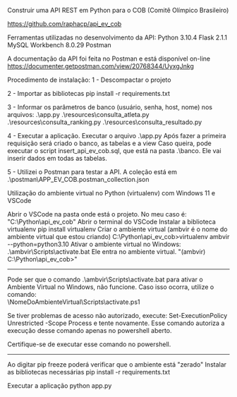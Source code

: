 Construir uma API REST em Python para o COB (Comitê Olímpico Brasileiro)

https://github.com/raphacp/api_ev_cob

Ferramentas utilizadas no desenvolvimento da API:
	Python 3.10.4
	Flask 2.1.1
	MySQL Workbench 8.0.29
	Postman

A documentação da API foi feita no Postman e está disponível on-line
	https://documenter.getpostman.com/view/20768344/UyxgJnkg

Procedimento de instalação:
1 - Descompactar o projeto

2 - Importar as bibliotecas
	    pip install -r requirements.txt
	
3 - Informar os parâmetros de banco (usuário, senha, host, nome) nos arquivos:
	    .\app.py
	    .\resources\consulta_atleta.py
	    .\resources\consulta_ranking.py
	    .\resources\consulta_resultado.py
	
4 - Executar a aplicação.
	    Executar o arquivo .\app.py
	    Após fazer a primeira requisição será criado o banco, as tabelas e a view
	    Caso queira, pode executar o script insert_api_ev_cob.sql, que está na pasta .\banco. Ele vai inserir dados em todas as tabelas.
	
5 - Utilizei o Postman para testar a API.
	    A coleção está em .\postman\APP_EV_COB.postman_collection.json


Utilização do ambiente virtual no Python (virtualenv) com Windows 11 e VSCode

Abrir o VSCode na pasta onde está o projeto. No meu caso é: "C:\Python\api_ev_cob"
Abrir o terminal do VSCode
Instalar a biblioteca virtualenv
	pip install virtualenv
Criar o ambiente virtual (ambvir é o nome do ambiente virtual que estou criando)
	C:\Python\api_ev_cob>virtualenv ambvir --python=python3.10
Ativar o ambiente virtual no Windows:
	.\ambvir\Scripts\activate.bat
	Ele entra no ambiente virtual. "(ambvir) C:\Python\api_ev_cob>"
	
****************************************************
Pode ser que o comando .\ambvir\Scripts\activate.bat para ativar o Ambiente Virtual no Windows, não funcione. Caso isso ocorra, utilize o comando: 			
	\NomeDoAmbienteVirtual\Scripts\activate.ps1

Se tiver problemas de acesso não autorizado, execute: 
	Set-ExecutionPolicy Unrestricted -Scope Process
e tente novamente. Esse comando autoriza a execução desse comando apenas no powershell aberto.

Certifique-se de executar esse comando no powershell.
****************************************************
	
Ao digitar pip freeze poderá verificar que o ambiente está "zerado"
Instalar as bibliotecas necessárias
	pip install -r requirements.txt
	
Executar a aplicação
	python app.py
